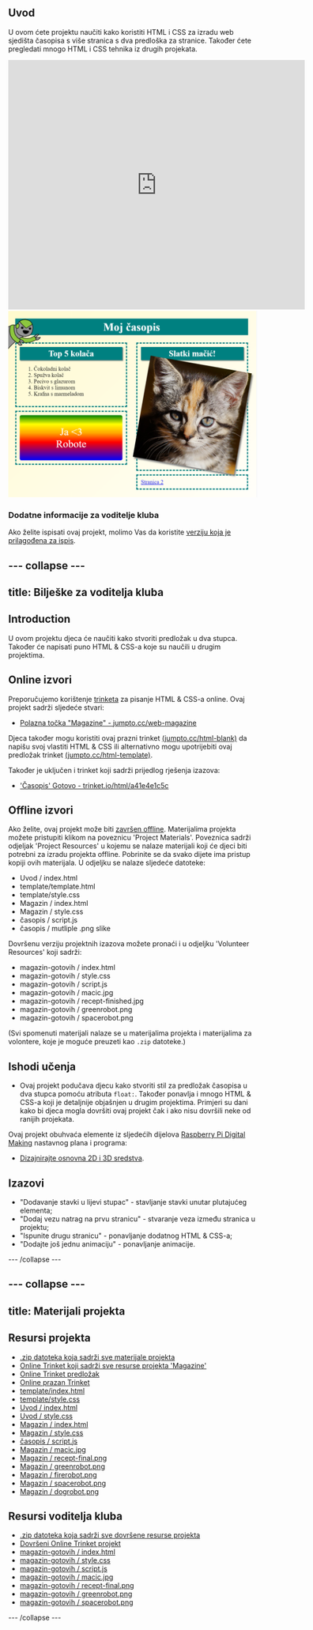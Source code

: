 ## Uvod

U ovom ćete projektu naučiti kako koristiti HTML i CSS za izradu web sjedišta časopisa s više stranica s dva predloška za stranice. Također ćete pregledati mnogo HTML i CSS tehnika iz drugih projekata.

<div class="trinket">
  <iframe src="https://trinket.io/embed/html/a41e4e1c5c?outputOnly=true&start=result" width="600" height="505" frameborder="0" marginwidth="0" marginheight="0" allowfullscreen>
  </iframe>
  <img src="images/magazine-final.png">
</div>

### Dodatne informacije za voditelje kluba

Ako želite ispisati ovaj projekt, molimo Vas da koristite [verziju koja je prilagođena za ispis](https://projects.raspberrypi.org/en/projects/magazine/print).

## \--- collapse \---

## title: Bilješke za voditelja kluba

## Introduction

U ovom projektu djeca će naučiti kako stvoriti predložak u dva stupca. Također će napisati puno HTML & CSS-a koje su naučili u drugim projektima.

## Online izvori

Preporučujemo korištenje [trinketa](https://trinket.io/) za pisanje HTML & CSS-a online. Ovaj projekt sadrži sljedeće stvari:

* [Polazna točka "Magazine" - jumpto.cc/web-magazine](http://jumpto.cc/web-magazine)

Djeca također mogu koristiti ovaj prazni trinket [(jumpto.cc/html-blank)](http://jumpto.cc/html-blank) da napišu svoj vlastiti HTML & CSS ili alternativno mogu upotrijebiti ovaj predložak trinket [(jumpto.cc/html-template)](http://jumpto.cc/html-template).

Također je uključen i trinket koji sadrži prijedlog rješenja izazova:

* ['Časopis' Gotovo - trinket.io/html/a41e4e1c5c](https://trinket.io/html/a41e4e1c5c)

## Offline izvori

Ako želite, ovaj projekt može biti [završen offline](https://www.codeclubprojects.org/en-GB/resources/webdev-working-offline/). Materijalima projekta možete pristupiti klikom na poveznicu 'Project Materials'. Poveznica sadrži odjeljak 'Project Resources' u kojemu se nalaze materijali koji će djeci biti potrebni za izradu projekta offline. Pobrinite se da svako dijete ima pristup kopiji ovih materijala. U odjeljku se nalaze sljedeće datoteke:

* Uvod / index.html
* template/template.html
* template/style.css
* Magazin / index.html
* Magazin / style.css
* časopis / script.js
* časopis / mutliple .png slike

Dovršenu verziju projektnih izazova možete pronaći i u odjeljku 'Volunteer Resources' koji sadrži:

* magazin-gotovih / index.html
* magazin-gotovih / style.css
* magazin-gotovih / script.js
* magazin-gotovih / macic.jpg
* magazin-gotovih / recept-finished.jpg
* magazin-gotovih / greenrobot.png
* magazin-gotovih / spacerobot.png

(Svi spomenuti materijali nalaze se u materijalima projekta i materijalima za volontere, koje je moguće preuzeti kao `.zip` datoteke.)

## Ishodi učenja

* Ovaj projekt podučava djecu kako stvoriti stil za predložak časopisa u dva stupca pomoću atributa `float:`. Također ponavlja i mnogo HTML & CSS-a koji je detaljnije objašnjen u drugim projektima. Primjeri su dani kako bi djeca mogla dovršiti ovaj projekt čak i ako nisu dovršili neke od ranijih projekata. 

Ovaj projekt obuhvaća elemente iz sljedećih dijelova [Raspberry Pi Digital Making](http://rpf.io/curriculum) nastavnog plana i programa:

* [Dizajnirajte osnovna 2D i 3D sredstva](https://www.raspberrypi.org/curriculum/design/creator).

## Izazovi

* "Dodavanje stavki u lijevi stupac" - stavljanje stavki unutar plutajućeg elementa;
* "Dodaj vezu natrag na prvu stranicu" - stvaranje veza između stranica u projektu;
* "Ispunite drugu stranicu" - ponavljanje dodatnog HTML & CSS-a;
* "Dodajte još jednu animaciju" - ponavljanje animacije.

\--- /collapse \---

## \--- collapse \---

## title: Materijali projekta

## Resursi projekta

* [.zip datoteka koja sadrži sve materijale projekta](resources/magazine-project-resources.zip)
* [Online Trinket koji sadrži sve resurse projekta 'Magazine'](http://jumpto.cc/web-magazine)
* [Online Trinket predložak](http://jumpto.cc/trinket-template)
* [Online prazan Trinket](http://jumpto.cc/trinket-blank)
* [template/index.html](resources/template-index.html)
* [template/style.css](resources/template-style.css)
* [Uvod / index.html](resources/intro-index.html)
* [Uvod / style.css](resources/intro-style.css)
* [Magazin / index.html](resources/magazine-index.html)
* [Magazin / style.css](resources/magazine-style.css)
* [časopis / script.js](resources/magazine-script.js)
* [Magazin / macic.jpg](resources/magazine-kitten.jpg)
* [Magazin / recept-final.png](resources/magazine-recipe-final.png)
* [Magazin / greenrobot.png](resources/magazine-greenrobot.png)
* [Magazin / firerobot.png](resources/magazine-firerobot.png)
* [Magazin / spacerobot.png](resources/magazine-spacerobot.png)
* [Magazin / dogrobot.png](resources/magazine-dogrobot.png)

## Resursi voditelja kluba

* [.zip datoteka koja sadrži sve dovršene resurse projekta](resources/magazine-volunteer-resources.zip)
* [Dovršeni Online Trinket projekt](https://trinket.io/html/a41e4e1c5c)
* [magazin-gotovih / index.html](resources/magazine-finished-index.html)
* [magazin-gotovih / style.css](resources/magazine-finished-style.css)
* [magazin-gotovih / script.js](resources/magazine-finished-script.js)
* [magazin-gotovih / macic.jpg](resources/magazine-finished-kitten.jpg)
* [magazin-gotovih / recept-final.png](resources/magazine-finished-recipe-final.png)
* [magazin-gotovih / greenrobot.png](resources/magazine-finished-greenrobot.png)
* [magazin-gotovih / spacerobot.png](resources/magazine-finished-spacerobot.png)

\--- /collapse \---